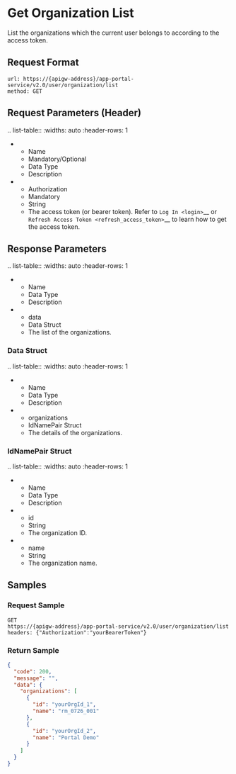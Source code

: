 # Get Organization List

List the organizations which the current user belongs to according to the access token.

## Request Format

```
url: https://{apigw-address}/app-portal-service/v2.0/user/organization/list
method: GET
```

## Request Parameters (Header)

.. list-table::
   :widths: auto
   :header-rows: 1

   * - Name
     - Mandatory/Optional
     - Data Type
     - Description
   * - Authorization
     - Mandatory
     - String
     - The access token (or bearer token). Refer to `Log In <login>`__ or `Refresh Access Token <refresh_access_token>`__ to learn how to get the access token.


## Response Parameters

.. list-table::
   :widths: auto
   :header-rows: 1

   * - Name
     - Data Type
     - Description
   * - data
     - Data Struct
     - The list of the organizations.

### Data Struct

.. list-table::
   :widths: auto
   :header-rows: 1

   * - Name
     - Data Type
     - Description
   * - organizations
     - IdNamePair Struct
     - The details of the organizations.

### IdNamePair Struct

.. list-table::
   :widths: auto
   :header-rows: 1

   * - Name
     - Data Type
     - Description
   * - id
     - String
     - The organization ID.
   * - name
     - String
     - The organization name.



## Samples

### Request Sample

```
GET
https://{apigw-address}/app-portal-service/v2.0/user/organization/list
headers: {"Authorization":"yourBearerToken"}
```

### Return Sample

```json
{
  "code": 200,
  "message": "",
  "data": {
    "organizations": [
      {
        "id": "yourOrgId_1",
        "name": "rm_0726_001"
      },
      {
        "id": "yourOrgId_2",
        "name": "Portal Demo"
      }
    ]
  }
}
```
